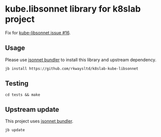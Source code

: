 # kube.libsonnet library for k8slab project

Fix for [kube-libsonnet issue #16](https://github.com/bitnami-labs/kube-libsonnet/issues/16).

## Usage

Please use [jsonnet bundler](https://github.com/jsonnet-bundler/jsonnet-bundler) to install this library and upstream dependency.

    jb install https://github.com/rkwaysltd/k8slab-kube-libsonnet

## Testing

    cd tests && make

## Upstream update

This project uses [jsonnet bundler](https://github.com/jsonnet-bundler/jsonnet-bundler).

    jb update
